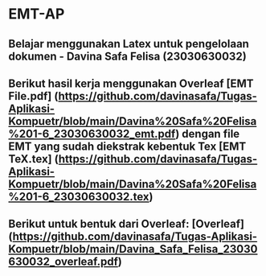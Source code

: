 # EMT-AP
## Belajar menggunakan Latex untuk pengelolaan dokumen - Davina Safa Felisa (23030630032)
## Berikut hasil kerja menggunakan Overleaf [EMT File.pdf] (https://github.com/davinasafa/Tugas-Aplikasi-Kompuetr/blob/main/Davina%20Safa%20Felisa%201-6_23030630032_emt.pdf) dengan file EMT yang sudah diekstrak kebentuk Tex [EMT TeX.tex] (https://github.com/davinasafa/Tugas-Aplikasi-Kompuetr/blob/main/Davina%20Safa%20Felisa%201-6_23030630032.tex)
## Berikut untuk bentuk dari Overleaf: [Overleaf] (https://github.com/davinasafa/Tugas-Aplikasi-Kompuetr/blob/main/Davina_Safa_Felisa_23030630032_overleaf.pdf)

